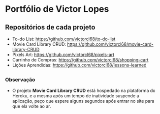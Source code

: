  # Portfólio de Victor Lopes
 
 ## Repositórios de cada projeto
  * To-do List: https://github.com/victorcl68/to-do-list
  * Movie Card Library CRUD: https://github.com/victorcl68/movie-card-library-CRUD
  * Pixels Art: https://github.com/victorcl68/pixels-art
  * Carrinho de Compras: https://github.com/victorcl68/shopping-cart
  * Lições Aprendidas: https://github.com/victorcl68/lessons-learned

##

### Observação
 * O projeto **Movie Card Library CRUD** está hospedado na plataforma do Heroku, e a mesma após um tempo de inatividade suspende a aplicação, peço que espere alguns segundos após entrar no site para que ela volte ao ar.
